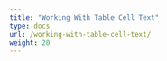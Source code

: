 ```yaml
---
title: "Working With Table Cell Text"
type: docs
url: /working-with-table-cell-text/
weight: 20
---
```

